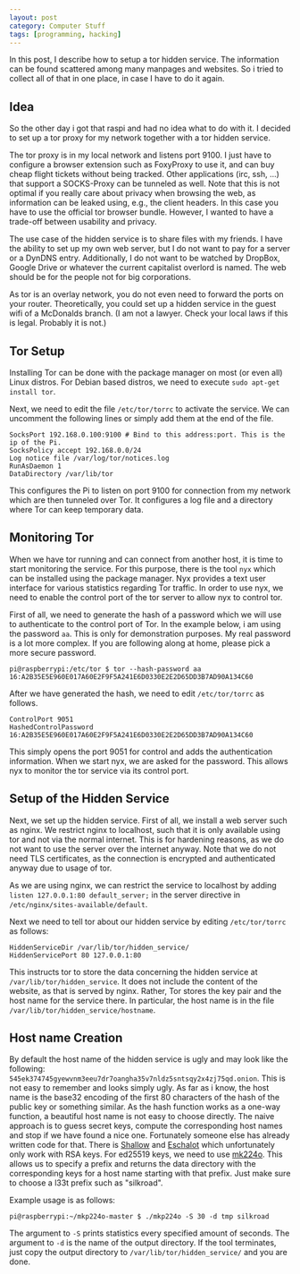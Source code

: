 ```yaml
---
layout: post
category: Computer Stuff
tags: [programming, hacking]
---
```



In this post, I describe how to setup a tor hidden service.
The information can be found scattered among many manpages and
websites. So i tried to collect all of that in one place, in case I
have to do it again.

## Idea
So the other day i got that raspi and had no idea what to do with it.
I decided to set up a tor proxy for my network together with a tor
hidden service.

The tor proxy is in my local network and listens port 9100.
I just have to configure a browser extension such as FoxyProxy to use
it, and can buy cheap flight tickets without being tracked.
Other applications (irc, ssh, ...) that support a SOCKS-Proxy can be tunneled as well.
Note that this is not optimal if you really care about privacy when
browsing the web, as information can be leaked using, e.g., the client
headers.
In this case you have to use the official tor browser bundle. However,
I wanted to have a trade-off between usability and privacy.

The use case of the hidden service is to share files with my friends.
I have the ability to set up my own web server, but I do not want to
pay for a server or a DynDNS entry. Additionally, I do not want to be
watched by DropBox, Google Drive or whatever the current capitalist
overlord is named.
The web should be for the people not for big corporations.

As tor is an overlay network, you do not even need to forward the
ports on your router. Theoretically, you could set up a hidden service
in the guest wifi of a McDonalds branch. (I am not a lawyer. Check
your local laws if this is legal. Probably it is not.)

## Tor Setup
Installing Tor can be done with the package manager on most (or even all) Linux distros.
For Debian based distros, we need to execute `sudo apt-get install tor`.

Next, we need to edit the file `/etc/tor/torrc` to activate the service.
We can uncomment the following lines or simply add them at the end of the file.

    SocksPort 192.168.0.100:9100 # Bind to this address:port. This is the ip of the Pi.
    SocksPolicy accept 192.168.0.0/24
    Log notice file /var/log/tor/notices.log
    RunAsDaemon 1
    DataDirectory /var/lib/tor

This configures the Pi to listen on port 9100 for connection from my network which are then tunneled over Tor.
It configures a log file and a directory where Tor can keep temporary data.

## Monitoring Tor
When we have tor running and can connect from another host, it is time to start monitoring the service.
For this purpose, there is the tool `nyx` which can be installed using the package manager.
Nyx provides a text user interface for various statistics regarding Tor traffic.
In order to use nyx, we need to enable the control port of the tor server to allow nyx to control tor.

First of all, we need to generate the hash of a password which we will use to authenticate to the control port of Tor.
In the example below, i am using the password `aa`. This is only for demonstration purposes.
My real password is a lot more complex. If you are following along at home, please pick a more secure password.

    pi@raspberrypi:/etc/tor $ tor --hash-password aa
    16:A2B35E5E960E017A60E2F9F5A241E6D0330E2E2D65DD3B7AD90A134C60

After we have generated the hash, we need to edit `/etc/tor/torrc` as follows.

    ControlPort 9051
    HashedControlPassword 16:A2B35E5E960E017A60E2F9F5A241E6D0330E2E2D65DD3B7AD90A134C60

This simply opens the port 9051 for control and adds the authentication information.
When we start nyx, we are asked for the password.
This allows nyx to monitor the tor service via its control port.

## Setup of the Hidden Service
Next, we set up the hidden service.
First of all, we install a web server such as nginx.
We restrict nginx to localhost, such that it is only available using tor and not via the normal internet.
This is for hardening reasons, as we do not want to use the server over the internet anyway.
Note that we do not need TLS certificates, as the connection is encrypted and authenticated anyway due to usage of tor.

As we are using nginx, we can restrict the service to localhost by adding
`listen 127.0.0.1:80 default_server;` in the server directive in
`/etc/nginx/sites-available/default`.

Next we need to tell tor about our hidden service by editing `/etc/tor/torrc` as follows:

    HiddenServiceDir /var/lib/tor/hidden_service/
    HiddenServicePort 80 127.0.0.1:80

This instructs tor to store the data concerning the hidden service at `/var/lib/tor/hidden_service`.
It does not include the content of the website, as that is served by nginx.
Rather, Tor stores the key pair and the host name for the service there.
In particular, the host name is in the file `/var/lib/tor/hidden_service/hostname`.

## Host name Creation

By default the host name of the hidden service is ugly and may look like the following:
`545ek374745gyewvnm3eeu7dr7oangha35v7nldz5sntsqy2x4zj75qd.onion`.
This is not easy to remember and looks simply ugly.
As far as i know, the host name is the base32 encoding of the first 80 characters of the hash of the public key or something similar.
As the hash function works as a one-way function, a beautiful host name is not easy to choose directly.
The naive approach is to guess secret keys, compute the corresponding host names and stop if we have found a nice one.
Fortunately someone else has already written code for that.
There is [Shallow](https://github.com/katmagic/Shallot) and [Eschalot](https://github.com/ReclaimYourPrivacy/eschalot) which unfortunately only work with RSA keys.
For ed25519 keys, we need to use [mk224o](https://github.com/cathugger/mkp224o).
This allows us to specify a prefix and returns the data directory with the corresponding keys for a host name starting with that prefix.
Just make sure to choose a l33t prefix such as "silkroad".

Example usage is as follows:

    pi@raspberrypi:~/mkp224o-master $ ./mkp224o -S 30 -d tmp silkroad

The argument to `-S` prints statistics every specified amount of seconds.
The argument to `-d` is the name of the output directory.
If the tool terminates, just copy the output directory to `/var/lib/tor/hidden_service/` and you are done.
